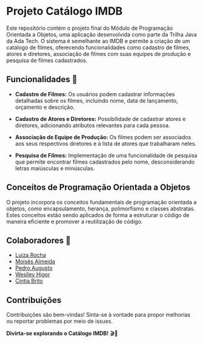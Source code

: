# Projeto Catálogo IMDB

Este repositório contém o projeto final do Módulo de Programação Orientada a Objetos, uma aplicação desenvolvida como parte da Trilha Java da Ada Tech. O sistema é semelhante ao IMDB e permite a criação de um catálogo de filmes, oferecendo funcionalidades como cadastro de filmes, atores e diretores, associação de filmes com suas equipes de produção e pesquisa de filmes cadastrados.

## Funcionalidades 🚀

- **Cadastro de Filmes:** Os usuários podem cadastrar informações detalhadas sobre os filmes, incluindo nome, data de lançamento, orçamento e descrição.

- **Cadastro de Atores e Diretores:** Possibilidade de cadastrar atores e diretores, adicionando atributos relevantes para cada pessoa.

- **Associação de Equipe de Produção:** Os filmes podem ser associados aos seus respectivos diretores e à lista de atores que trabalharam neles.

- **Pesquisa de Filmes:** Implementação de uma funcionalidade de pesquisa que permite encontrar filmes cadastrados pelo nome, desconsiderando letras maiúsculas e minúsculas.

## Conceitos de Programação Orientada a Objetos

O projeto incorpora os conceitos fundamentais de programação orientada a objetos, como encapsulamento, herança, polimorfismo e classes abstratas. Estes conceitos estão sendo aplicados de forma a estruturar o código de maneira eficiente e promover a reutilização de código.

## Colaboradores 🤝

- [Luiza Rocha](https://github.com/LuizaRock)
- [Moisés Almeida](https://github.com/moiseslx)
- [Pedro Augusto](https://github.com/PedroAugust00)
- [Weslley Higor](https://github.com/weslleyhigor)
- [Cíntia Brito](https://github.com/CinBrito)


## Contribuições

Contribuições são bem-vindas! Sinta-se à vontade para propor melhorias ou reportar problemas por meio de issues.

**Divirta-se explorando o Catálogo IMDB!** 🎬🍿


